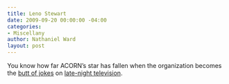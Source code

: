 ```yaml
---
title: Leno Stewart
date: 2009-09-20 00:00:00 -04:00
categories:
- Miscellany
author: Nathaniel Ward
layout: post
---
```


You know how far ACORN’s star has fallen when the organization becomes the [butt of jokes][1] on [late-night television][2].

 [1]: http://www.youtube.com/watch?v=EBe6wmrBZRQ&feature=player_embedded
 [2]: http://www.thedailyshow.com/watch/tue-september-15-2009/the-audacity-of-ho